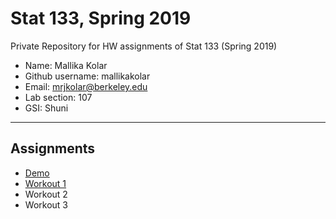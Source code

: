 # Stat 133, Spring 2019

Private Repository for HW assignments of Stat 133 (Spring 2019)

- Name: Mallika Kolar
- Github username: mallikakolar
- Email: mrjkolar@berkeley.edu
- Lab section: 107
- GSI: Shuni

-----

## Assignments

- [Demo](demo)
- [Workout 1](workout1)
- Workout 2
- Workout 3


